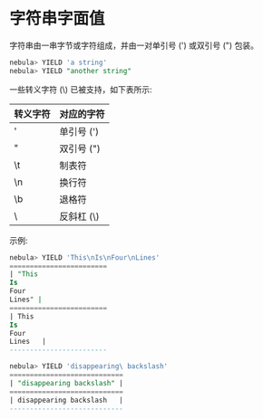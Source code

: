 # 字符串字面值

字符串由一串字节或字符组成，并由一对单引号 (') 或双引号 (") 包装。

```SQL
nebula> YIELD 'a string'
nebula> YIELD "another string"
```

一些转义字符 (\\) 已被支持，如下表所示:

| **转义字符**   | **对应的字符**   |
|:----|:----|
| \'   | 单引号 (')  |
| \"   | 双引号 (")  |
| \t   | 制表符      |
| \n   | 换行符      |
| \b   | 退格符      |
| \\  | 反斜杠 (\\) |

示例:

```SQL
nebula> YIELD 'This\nIs\nFour\nLines'
========================
| "This
Is
Four
Lines" |
========================
| This
Is
Four
Lines   |
------------------------

nebula> YIELD 'disappearing\ backslash'  
============================
| "disappearing backslash" |
============================
| disappearing backslash   |
----------------------------
```
